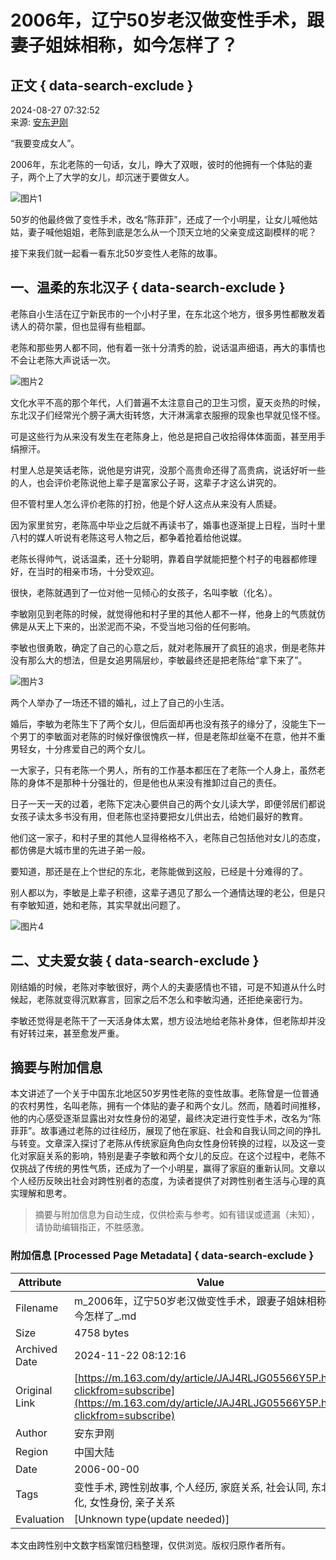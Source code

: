 # 2006年，辽宁50岁老汉做变性手术，跟妻子姐妹相称，如今怎样了？

## 正文 { data-search-exclude }


2024-08-27 07:32:52  
来源: [安东尹刚](https://www.163.com/dy/media/T1708436334688.html)

“我要变成女人”。

2006年，东北老陈的一句话，女儿，睁大了双眼，彼时的他拥有一个体贴的妻子，两个上了大学的女儿，却沉迷于要做女人。

![图片1](https://nimg.ws.126.net/?url=http%3A%2F%2Fdingyue.ws.126.net%2F2024%2F0827%2Fbef3c1ccj00siumnr009od000gp00b2m.jpg&thumbnail=660x2147483647&quality=80&type=jpg)

50岁的他最终做了变性手术，改名“陈菲菲”，还成了一个小明星，让女儿喊他姑姑，妻子喊他姐姐，老陈到底是怎么从一个顶天立地的父亲变成这副模样的呢？

接下来我们就一起看一看东北50岁变性人老陈的故事。

## 一、温柔的东北汉子 { data-search-exclude }

老陈自小生活在辽宁新民市的一个小村子里，在东北这个地方，很多男性都散发着诱人的荷尔蒙，但也显得有些粗鄙。

老陈和那些男人都不同，他有着一张十分清秀的脸，说话温声细语，再大的事情也不会让老陈大声说话一次。

![图片2](https://nimg.ws.126.net/?url=http%3A%2F%2Fdingyue.ws.126.net%2F2024%2F0827%2F268ef0b8j00siumnr002ed000sk00tim.jpg&thumbnail=660x2147483647&quality=80&type=jpg)

文化水平不高的那个年代，人们普遍不太注意自己的卫生习惯，夏天炎热的时候，东北汉子们经常光个膀子满大街转悠，大汗淋漓拿衣服擦的现象也早就见怪不怪。

可是这些行为从来没有发生在老陈身上，他总是把自己收拾得体体面面，甚至用手绢擦汗。

村里人总是笑话老陈，说他是穷讲究，没那个高贵命还得了高贵病，说话好听一些的人，也会评价老陈说他上辈子是富家公子哥，这辈子才这么讲究的。

但不管村里人怎么评价老陈的打扮，他是个好人这点从来没有人质疑。

因为家里贫穷，老陈高中毕业之后就不再读书了，婚事也逐渐提上日程，当时十里八村的媒人听说有老陈这号人物之后，都争着抢着给他说媒。

老陈长得帅气，说话温柔，还十分聪明，靠着自学就能把整个村子的电器都修理好，在当时的相亲市场，十分受欢迎。

很快，老陈就遇到了一位对他一见倾心的女孩子，名叫李敏（化名）。

李敏刚见到老陈的时候，就觉得他和村子里的其他人都不一样，他身上的气质就仿佛是从天上下来的，出淤泥而不染，不受当地习俗的任何影响。

李敏也很勇敢，确定了自己的心意之后，就对老陈展开了疯狂的追求，倒是老陈并没有那么大的想法，但是女追男隔层纱，李敏最终还是把老陈给“拿下来了”。

![图片3](https://nimg.ws.126.net/?url=http%3A%2F%2Fdingyue.ws.126.net%2F2024%2F0827%2Faf4ec70fj00siumnr005ld000ed00ahm.jpg&thumbnail=660x2147483647&quality=80&type=jpg)

两个人举办了一场还不错的婚礼，过上了自己的小生活。

婚后，李敏为老陈生下了两个女儿，但后面却再也没有孩子的缘分了，没能生下一个男丁的李敏面对老陈的时候好像很愧疚一样，但是老陈却丝毫不在意，他并不重男轻女，十分疼爱自己的两个女儿。

一大家子，只有老陈一个男人，所有的工作基本都压在了老陈一个人身上，虽然老陈的身体不是那种十分强壮的，但是他也从来没有推卸过自己的责任。

日子一天一天的过着，老陈下定决心要供自己的两个女儿读大学，即便邻居们都说女孩子读太多书没有用，但老陈也坚持要把女儿供出去，给她们最好的教育。

他们这一家子，和村子里的其他人显得格格不入，老陈自己包括他对女儿的态度，都仿佛是大城市里的先进子弟一般。

要知道，那还是在上个世纪的东北，老陈能做到这般，已经是十分难得的了。

别人都以为，李敏是上辈子积德，这辈子遇见了那么一个通情达理的老公，但是只有李敏知道，她和老陈，其实早就出问题了。

![图片4](https://nimg.ws.126.net/?url=http%3A%2F%2Fdingyue.ws.126.net%2F2024%2F0827%2F80cc5216j00siumnr000qd000sc00iam.jpg&thumbnail=660x2147483647&quality=80&type=jpg)

## 二、丈夫爱女装 { data-search-exclude }

刚结婚的时候，老陈对李敏很好，两个人的夫妻感情也不错，可是不知道从什么时候起，老陈就变得沉默寡言，回家之后不怎么和李敏沟通，还拒绝亲密行为。

李敏还觉得是老陈干了一天活身体太累，想方设法地给老陈补身体，但老陈却并没有好转过来，甚至愈发严重。
<!-- tcd_original_link https://m.163.com/dy/article/JAJ4RLJG05566Y5P.html?clickfrom=subscribe -->
## 摘要与附加信息

<!-- tcd_abstract -->
本文讲述了一个关于中国东北地区50岁男性老陈的变性故事。老陈曾是一位普通的农村男性，名叫老陈，拥有一个体贴的妻子和两个女儿。然而，随着时间推移，他的内心感受逐渐显露出对女性身份的渴望，最终决定进行变性手术，改名为“陈菲菲”。故事通过老陈的过往经历，展现了他在家庭、社会和自我认同之间的挣扎与转变。文章深入探讨了老陈从传统家庭角色向女性身份转换的过程，以及这一变化对家庭关系的影响，特别是妻子李敏和两个女儿的反应。在这个过程中，老陈不仅挑战了传统的男性气质，还成为了一个小明星，赢得了家庭的重新认同。文章以个人经历反映出社会对跨性别者的态度，为读者提供了对跨性别者生活与心理的真实理解和思考。
<!-- tcd_abstract_end -->

> 摘要与附加信息为自动生成，仅供检索与参考。如有错误或遗漏（未知），请协助编辑指正，不胜感激。

### 附加信息 [Processed Page Metadata] { data-search-exclude }

| Attribute       | Value                                  |
|-----------------|----------------------------------------|
| Filename        | m_2006年，辽宁50岁老汉做变性手术，跟妻子姐妹相称，如今怎样了_.md                             |
| Size            | 4758 bytes                           |
| Archived Date   | 2024-11-22 08:12:16                             |
| Original Link   | [https://m.163.com/dy/article/JAJ4RLJG05566Y5P.html?clickfrom=subscribe](https://m.163.com/dy/article/JAJ4RLJG05566Y5P.html?clickfrom=subscribe)                       |
| Author          | 安东尹刚                               |
| Region          | 中国大陆                               |
| Date            | 2006-00-00                                 |
| Tags            | 变性手术, 跨性别故事, 个人经历, 家庭关系, 社会认同, 东北文化, 女性身份, 亲子关系                                 |
| Evaluation            | [Unknown type(update needed)]                                 |
<!-- tcd_table_end -->

本文由跨性别中文数字档案馆归档整理，仅供浏览。版权归原作者所有。

